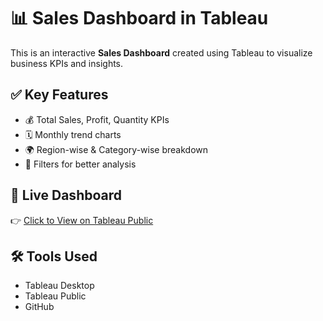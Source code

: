 # 📊 Sales Dashboard in Tableau

This is an interactive **Sales Dashboard** created using Tableau to visualize business KPIs and insights.

## ✅ Key Features
- 💰 Total Sales, Profit, Quantity KPIs
- 🗓️ Monthly trend charts
- 🌍 Region-wise & Category-wise breakdown
- 🎯 Filters for better analysis

## 🔗 Live Dashboard
👉 [Click to View on Tableau Public](https://public.tableau.com/app/profile/dhruv.arora7048/viz/Tablau_project_17543325213750/SalesDashboard?publish=yes)

## 🛠️ Tools Used
- Tableau Desktop
- Tableau Public
- GitHub

  
